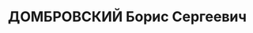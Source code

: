 ---
title: ДОМБРОВСКИЙ Борис Сергеевич
description: 'Род. в 1887, г. Владивосток. Профессор Новочеркасского Индустриального
  Института

  Обв. по ст.ст. 58-1"а", 58-8, 58-9, 58-11 УК РСФСР. Приговор: выездная сессия ВК
  ВС СССР, 14.12.1937 – ВМН с конфискацией имущества.

  Реабилитирован ВК ВС СССР 04.07.1957 за отсутствием состава преступления'
---